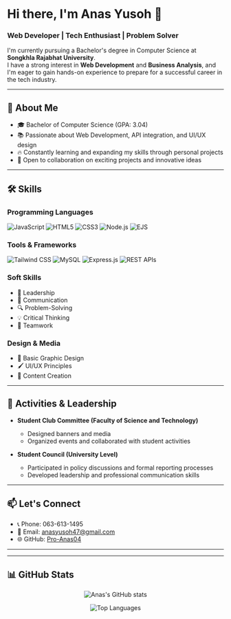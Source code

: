 # Hi there, I'm Anas Yusoh 👋

### Web Developer | Tech Enthusiast | Problem Solver

I'm currently pursuing a Bachelor's degree in Computer Science at **Songkhla Rajabhat University**.  
I have a strong interest in **Web Development** and **Business Analysis**, and I'm eager to gain hands-on experience to prepare for a successful career in the tech industry.

---

## 🚀 About Me
- 🎓 Bachelor of Computer Science (GPA: 3.04)
- 📚 Passionate about Web Development, API integration, and UI/UX design
- 🔥 Constantly learning and expanding my skills through personal projects
- 🤝 Open to collaboration on exciting projects and innovative ideas

---

## 🛠 Skills

### Programming Languages
![JavaScript](https://img.shields.io/badge/JavaScript-F7DF1E?style=flat&logo=javascript&logoColor=black) 
![HTML5](https://img.shields.io/badge/HTML5-E34F26?style=flat&logo=html5&logoColor=white) 
![CSS3](https://img.shields.io/badge/CSS3-1572B6?style=flat&logo=css3&logoColor=white) 
![Node.js](https://img.shields.io/badge/Node.js-339933?style=flat&logo=nodedotjs&logoColor=white) 
![EJS](https://img.shields.io/badge/EJS-8C8C8C?style=flat&logo=javascript&logoColor=white)

### Tools & Frameworks
![Tailwind CSS](https://img.shields.io/badge/Tailwind_CSS-06B6D4?style=flat&logo=tailwindcss&logoColor=white) 
![MySQL](https://img.shields.io/badge/MySQL-4479A1?style=flat&logo=mysql&logoColor=white) 
![Express.js](https://img.shields.io/badge/Express.js-000000?style=flat&logo=express&logoColor=white) 
![REST APIs](https://img.shields.io/badge/REST_APIs-00A7E1?style=flat)

### Soft Skills
- 🤝 Leadership
- 💬 Communication
- 🔍 Problem-Solving
- 💡 Critical Thinking
- 🧠 Teamwork

### Design & Media
- 🎨 Basic Graphic Design
- 🖌️ UI/UX Principles
- 📝 Content Creation

---

## 🎯 Activities & Leadership
- **Student Club Committee (Faculty of Science and Technology)**  
  - Designed banners and media
  - Organized events and collaborated with student activities

- **Student Council (University Level)**  
  - Participated in policy discussions and formal reporting processes
  - Developed leadership and professional communication skills

---

## 📫 Let's Connect
- 📞 Phone: 063-613-1495
- 📧 Email: anasyusoh47@gmail.com
- 🌐 GitHub: [Pro-Anas04](https://github.com/Pro-Anas04)

---
---

## 📊 GitHub Stats

<p align="center">
  <img src="https://github-readme-stats.vercel.app/api?username=Pro-Anas04&show_icons=true&theme=radical" alt="Anas's GitHub stats" />
</p>

<p align="center">
  <img src="https://github-readme-stats.vercel.app/api/top-langs/?username=Pro-Anas04&layout=compact&theme=radical" alt="Top Languages" />
</p>

